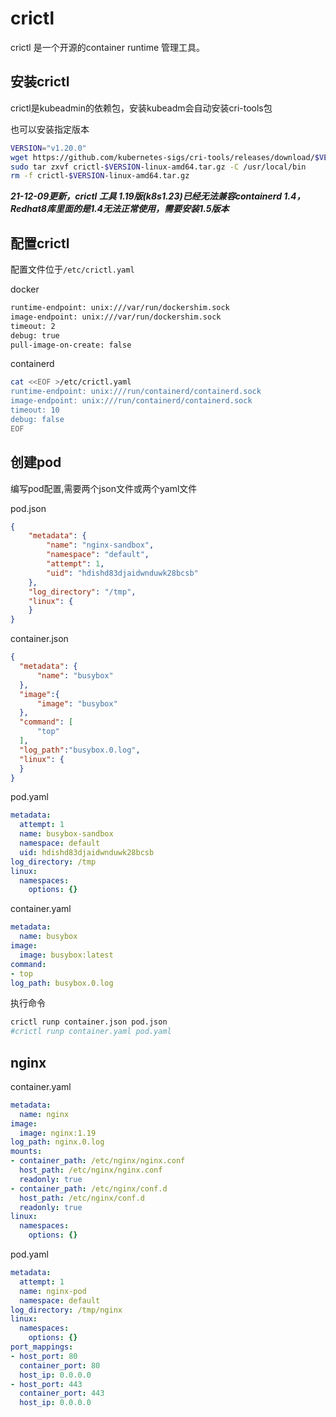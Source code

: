 # crictl
crictl 是一个开源的container runtime 管理工具。

## 安装crictl

crictl是kubeadmin的依赖包，安装kubeadm会自动安装cri-tools包

也可以安装指定版本

```bash
VERSION="v1.20.0"
wget https://github.com/kubernetes-sigs/cri-tools/releases/download/$VERSION/crictl-$VERSION-linux-amd64.tar.gz
sudo tar zxvf crictl-$VERSION-linux-amd64.tar.gz -C /usr/local/bin
rm -f crictl-$VERSION-linux-amd64.tar.gz
```

***21-12-09更新，crictl 工具 1.19版(k8s1.23)已经无法兼容containerd 1.4，Redhat8库里面的是1.4无法正常使用，需要安装1.5版本***

## 配置crictl

配置文件位于`/etc/crictl.yaml`

docker

```bash
runtime-endpoint: unix:///var/run/dockershim.sock
image-endpoint: unix:///var/run/dockershim.sock
timeout: 2
debug: true
pull-image-on-create: false
```

containerd

```bash
cat <<EOF >/etc/crictl.yaml
runtime-endpoint: unix:///run/containerd/containerd.sock
image-endpoint: unix:///run/containerd/containerd.sock
timeout: 10
debug: false
EOF
```

## 创建pod

编写pod配置,需要两个json文件或两个yaml文件

pod.json

```json
{
    "metadata": {
        "name": "nginx-sandbox",
        "namespace": "default",
        "attempt": 1,
        "uid": "hdishd83djaidwnduwk28bcsb"
    },
    "log_directory": "/tmp",
    "linux": {
    }
}
```

container.json

```json
{
  "metadata": {
      "name": "busybox"
  },
  "image":{
      "image": "busybox"
  },
  "command": [
      "top"
  ],
  "log_path":"busybox.0.log",
  "linux": {
  }
}
```
pod.yaml

```yaml
metadata:
  attempt: 1
  name: busybox-sandbox
  namespace: default
  uid: hdishd83djaidwnduwk28bcsb
log_directory: /tmp
linux:
  namespaces:
    options: {}
```

container.yaml

```yaml
metadata:
  name: busybox
image:
  image: busybox:latest
command:
- top
log_path: busybox.0.log
```

执行命令

```bash
crictl runp container.json pod.json
#crictl runp container.yaml pod.yaml
```

## nginx

container.yaml

```yaml
metadata:
  name: nginx
image:
  image: nginx:1.19
log_path: nginx.0.log
mounts:
- container_path: /etc/nginx/nginx.conf
  host_path: /etc/nginx/nginx.conf
  readonly: true
- container_path: /etc/nginx/conf.d
  host_path: /etc/nginx/conf.d
  readonly: true
linux:
  namespaces:
    options: {}
```

pod.yaml

```yaml
metadata:
  attempt: 1
  name: nginx-pod
  namespace: default
log_directory: /tmp/nginx
linux:
  namespaces:
    options: {}
port_mappings:
- host_port: 80
  container_port: 80
  host_ip: 0.0.0.0
- host_port: 443
  container_port: 443
  host_ip: 0.0.0.0
```